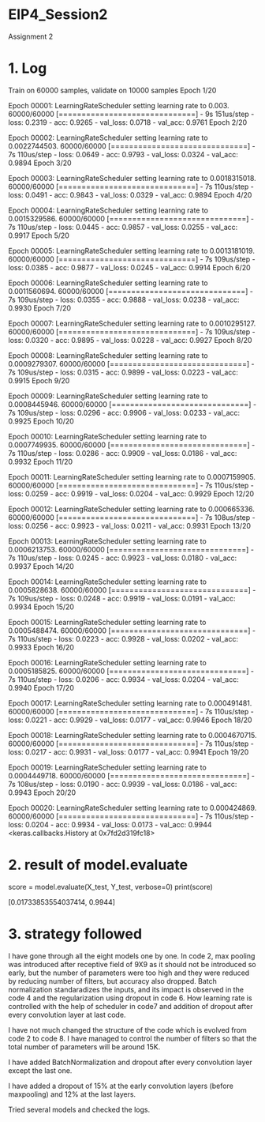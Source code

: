 # EIP4_Session2
Assignment 2
# 1. Log
Train on 60000 samples, validate on 10000 samples
Epoch 1/20

Epoch 00001: LearningRateScheduler setting learning rate to 0.003.
60000/60000 [==============================] - 9s 151us/step - loss: 0.2319 - acc: 0.9265 - val_loss: 0.0718 - val_acc: 0.9761
Epoch 2/20

Epoch 00002: LearningRateScheduler setting learning rate to 0.0022744503.
60000/60000 [==============================] - 7s 110us/step - loss: 0.0649 - acc: 0.9793 - val_loss: 0.0324 - val_acc: 0.9894
Epoch 3/20

Epoch 00003: LearningRateScheduler setting learning rate to 0.0018315018.
60000/60000 [==============================] - 7s 110us/step - loss: 0.0491 - acc: 0.9843 - val_loss: 0.0329 - val_acc: 0.9894
Epoch 4/20

Epoch 00004: LearningRateScheduler setting learning rate to 0.0015329586.
60000/60000 [==============================] - 7s 110us/step - loss: 0.0445 - acc: 0.9857 - val_loss: 0.0255 - val_acc: 0.9917
Epoch 5/20

Epoch 00005: LearningRateScheduler setting learning rate to 0.0013181019.
60000/60000 [==============================] - 7s 109us/step - loss: 0.0385 - acc: 0.9877 - val_loss: 0.0245 - val_acc: 0.9914
Epoch 6/20

Epoch 00006: LearningRateScheduler setting learning rate to 0.0011560694.
60000/60000 [==============================] - 7s 109us/step - loss: 0.0355 - acc: 0.9888 - val_loss: 0.0238 - val_acc: 0.9930
Epoch 7/20

Epoch 00007: LearningRateScheduler setting learning rate to 0.0010295127.
60000/60000 [==============================] - 7s 109us/step - loss: 0.0320 - acc: 0.9895 - val_loss: 0.0228 - val_acc: 0.9927
Epoch 8/20

Epoch 00008: LearningRateScheduler setting learning rate to 0.0009279307.
60000/60000 [==============================] - 7s 109us/step - loss: 0.0315 - acc: 0.9899 - val_loss: 0.0223 - val_acc: 0.9915
Epoch 9/20

Epoch 00009: LearningRateScheduler setting learning rate to 0.0008445946.
60000/60000 [==============================] - 7s 109us/step - loss: 0.0296 - acc: 0.9906 - val_loss: 0.0233 - val_acc: 0.9925
Epoch 10/20

Epoch 00010: LearningRateScheduler setting learning rate to 0.0007749935.
60000/60000 [==============================] - 7s 110us/step - loss: 0.0286 - acc: 0.9909 - val_loss: 0.0186 - val_acc: 0.9932
Epoch 11/20

Epoch 00011: LearningRateScheduler setting learning rate to 0.0007159905.
60000/60000 [==============================] - 7s 110us/step - loss: 0.0259 - acc: 0.9919 - val_loss: 0.0204 - val_acc: 0.9929
Epoch 12/20

Epoch 00012: LearningRateScheduler setting learning rate to 0.000665336.
60000/60000 [==============================] - 7s 108us/step - loss: 0.0256 - acc: 0.9923 - val_loss: 0.0211 - val_acc: 0.9931
Epoch 13/20

Epoch 00013: LearningRateScheduler setting learning rate to 0.0006213753.
60000/60000 [==============================] - 7s 110us/step - loss: 0.0245 - acc: 0.9923 - val_loss: 0.0180 - val_acc: 0.9937
Epoch 14/20

Epoch 00014: LearningRateScheduler setting learning rate to 0.0005828638.
60000/60000 [==============================] - 7s 109us/step - loss: 0.0248 - acc: 0.9919 - val_loss: 0.0191 - val_acc: 0.9934
Epoch 15/20

Epoch 00015: LearningRateScheduler setting learning rate to 0.0005488474.
60000/60000 [==============================] - 7s 110us/step - loss: 0.0223 - acc: 0.9928 - val_loss: 0.0202 - val_acc: 0.9933
Epoch 16/20

Epoch 00016: LearningRateScheduler setting learning rate to 0.0005185825.
60000/60000 [==============================] - 7s 110us/step - loss: 0.0206 - acc: 0.9934 - val_loss: 0.0204 - val_acc: 0.9940
Epoch 17/20

Epoch 00017: LearningRateScheduler setting learning rate to 0.000491481.
60000/60000 [==============================] - 7s 110us/step - loss: 0.0221 - acc: 0.9929 - val_loss: 0.0177 - val_acc: 0.9946
Epoch 18/20

Epoch 00018: LearningRateScheduler setting learning rate to 0.0004670715.
60000/60000 [==============================] - 7s 110us/step - loss: 0.0217 - acc: 0.9931 - val_loss: 0.0177 - val_acc: 0.9941
Epoch 19/20

Epoch 00019: LearningRateScheduler setting learning rate to 0.0004449718.
60000/60000 [==============================] - 7s 108us/step - loss: 0.0190 - acc: 0.9939 - val_loss: 0.0186 - val_acc: 0.9943
Epoch 20/20

Epoch 00020: LearningRateScheduler setting learning rate to 0.000424869.
60000/60000 [==============================] - 7s 110us/step - loss: 0.0204 - acc: 0.9934 - val_loss: 0.0173 - val_acc: 0.9944
<keras.callbacks.History at 0x7fd2d319fc18>


# 2. result of model.evaluate
score = model.evaluate(X_test, Y_test, verbose=0)
print(score)

[0.01733853554037414, 0.9944]

# 3. strategy followed

I have gone through all the eight models one by one. In code 2, max pooling was introduced after receptive field of 9X9 as it should not be introduced so early, but the number of parameters were too high and they were reduced by reducing number of filters, but accuracy also dropped. Batch normalization standaradizes the inputs, and its impact is observed in the code 4 and the regularization using dropout in code 6. How learning rate is controlled with the help of scheduler in code7 and addition of dropout after every convolution layer at last code.

I have not much changed the structure of the code which is evolved from code 2 to code 8. I have managed to control the number of filters so that the total number of parameters will be around 15K. 

I have added BatchNormalization and dropout after every convolution layer except the last one.

I have added a dropout of 15% at the early convolution layers (before maxpooling) and 12% at the last layers.

Tried several models and checked the logs.


